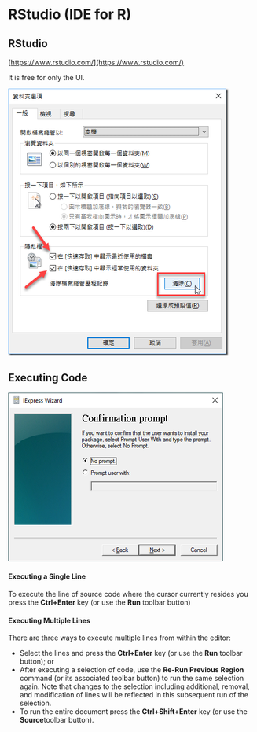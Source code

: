 # RStudio \(IDE for R\)

## RStudio

[https://www.rstudio.com/](https://www.rstudio.com/)

It is free for only the UI.

![](../.gitbook/assets/image%20%2841%29.png)

## Executing Code

![](../.gitbook/assets/image%20%2877%29.png)

#### Executing a Single Line

To execute the line of source code where the cursor currently resides you press the **Ctrl+Enter** key \(or use the **Run** toolbar button\)

#### Executing Multiple Lines

There are three ways to execute multiple lines from within the editor:

* Select the lines and press the **Ctrl+Enter** key \(or use the **Run** toolbar button\); or
* After executing a selection of code, use the **Re-Run Previous Region** command \(or its associated toolbar button\) to run the same selection again. Note that changes to the selection including additional, removal, and modification of lines will be reflected in this subsequent run of the selection.
* To run the entire document press the **Ctrl+Shift+Enter** key \(or use the **Source**toolbar button\).



